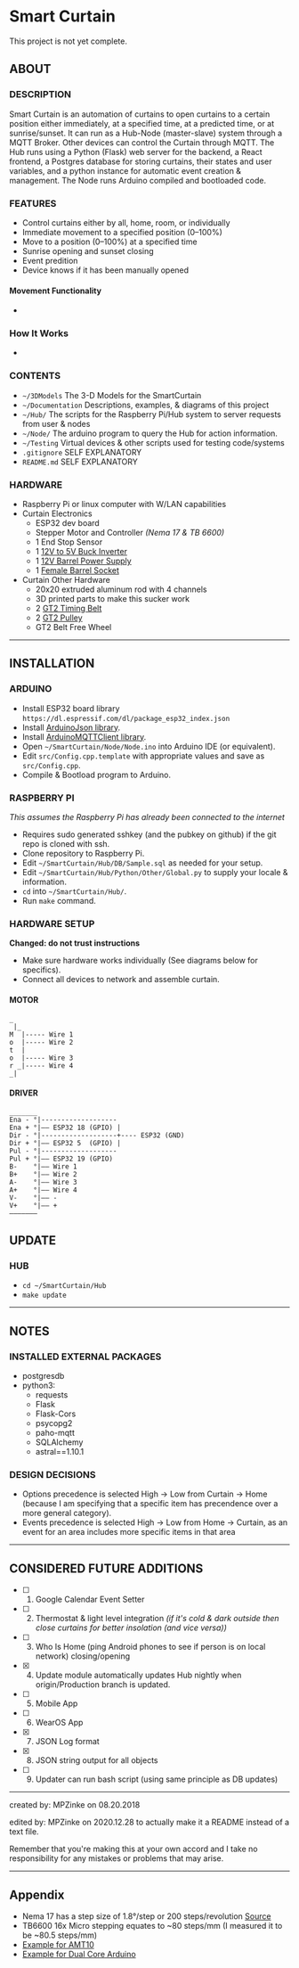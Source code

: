 
# Smart Curtain
This project is not yet complete.

## ABOUT

### DESCRIPTION

Smart Curtain is an automation of curtains to open curtains to a certain position either immediately, at a specified time, at a predicted time, or at sunrise/sunset. It can run as a Hub-Node (master-slave) system through a MQTT Broker. Other devices can control the Curtain through MQTT. The Hub runs using a Python (Flask) web server for the backend, a React frontend, a Postgres database for storing curtains, their states and user variables, and a python instance for automatic event creation & management. The Node runs Arduino compiled and bootloaded code. 


### FEATURES
- Control curtains either by all, home, room, or individually
- Immediate movement to a specified position (0–100%)
- Move to a position (0–100%) at a specified time
- Sunrise opening and sunset closing
- Event predition
- Device knows if it has been manually opened

#### Movement Functionality
-


### How It Works
- 


### CONTENTS
- `~/3DModels` The 3-D Models for the SmartCurtain
- `~/Documentation` Descriptions, examples, & diagrams of this project
- `~/Hub/` The scripts for the Raspberry Pi/Hub system to server requests from user & nodes
- `~/Node/` The arduino program to query the Hub for action information.
- `~/Testing` Virtual devices & other scripts used for testing code/systems
- `.gitignore` SELF EXPLANATORY
- `README.md` SELF EXPLANATORY

### HARDWARE
- Raspberry Pi or linux computer with W/LAN capabilities
- Curtain Electronics
	- ESP32 dev board
	- Stepper Motor and Controller *(Nema 17 & TB 6600)*
	- 1 End Stop Sensor
	- 1 [12V to 5V Buck Inverter](https://www.amazon.com/dp/B01M5JFO0L/?coliid=I21ECWG54QVM97&colid=3Q91VWIGIBUKK)
	- 1 [12V Barrel Power Supply](https://www.amazon.com/dp/B06XTZPBXD/?coliid=IIEST6NP7UPD5&colid=3Q91VWIGIBUKK)
	- 1 [Female Barrel Socket](https://www.amazon.com/dp/B08271YLXZ/?coliid=I8X9UDJVCE92K&colid=3Q91VWIGIBUKK)
- Curtain Other Hardware
	- 20x20 extruded aluminum rod with 4 channels
	- 3D printed parts to make this sucker work
	- 2 [GT2 Timing Belt](https://www.amazon.com/dp/B07PGDBY8L/?coliid=I1ZPOZ4D0TO473&colid=3Q91VWIGIBUKK)
	- 2 [GT2 Pulley](https://www.amazon.com/dp/B07PGDBY8L/?coliid=I1ZPOZ4D0TO473&colid=3Q91VWIGIBUKK)
	- GT2 Belt Free Wheel

---

## INSTALLATION

### ARDUINO
- Install ESP32 board library `https://dl.espressif.com/dl/package_esp32_index.json`
- Install [ArduinoJson library](https://arduinojson.org/).
- Install [ArduinoMQTTClient library](https://github.com/arduino-libraries/ArduinoMqttClient).
- Open `~/SmartCurtain/Node/Node.ino` into Arduino IDE (or equivalent).
- Edit `src/Config.cpp.template` with appropriate values and save as `src/Config.cpp`.
- Compile & Bootload program to Arduino.

### RASPBERRY PI
*This assumes the Raspberry Pi has already been connected to the internet*
- Requires sudo generated sshkey (and the pubkey on github) if the git repo is cloned with ssh.
- Clone repository to Raspberry Pi.
- Edit `~/SmartCurtain/Hub/DB/Sample.sql` as needed for your setup.
- Edit `~/SmartCurtain/Hub/Python/Other/Global.py` to supply your locale & information.
- `cd` into `~/SmartCurtain/Hub/`.
- Run `make` command.

### HARDWARE SETUP
**Changed: do not trust instructions**

- Make sure hardware works individually (See diagrams below for specifics).
- Connect all devices to network and assemble curtain.

#### MOTOR
```
_
 |_
M  |----- Wire 1
o  |----- Wire 2
t  |
o  |----- Wire 3
r _|----- Wire 4
_|

```

#### DRIVER
```
_______
Ena - °|-------------------
Ena + °|–– ESP32 18 (GPIO) |
Dir - °|-------------------+---- ESP32 (GND)
Dir + °|–– ESP32 5  (GPIO) |
Pul - °|-------------------
Pul + °|–– ESP32 19 (GPIO)
B-    °|–– Wire 1
B+    °|–– Wire 2
A-    °|–– Wire 3
A+    °|–– Wire 4
V-    °|–– -
V+    °|–– +
–––––––
```


## UPDATE

### HUB

- `cd ~/SmartCurtain/Hub`
- `make update`

---


## NOTES

### INSTALLED EXTERNAL PACKAGES
- postgresdb
- python3:
	- requests
	- Flask
	- Flask-Cors
	- psycopg2
	- paho-mqtt
	- SQLAlchemy
	- astral==1.10.1


### DESIGN DECISIONS
- Options precedence is selected High -> Low from Curtain -> Home (because I am specifying that a specific item has precendence over a more general category).
- Events precedence is selected High -> Low from Home -> Curtain, as an event for an area includes more specific items in that area

---

## CONSIDERED FUTURE ADDITIONS
- [ ] 1. Google Calendar Event Setter
- [ ] 2. Thermostat & light level integration *(if it's cold & dark outside then close curtains for better insolation (and vice versa))*
- [ ] 3. Who Is Home (ping Android phones to see if person is on local network) closing/opening
- [x] 4. Update module automatically updates Hub nightly when origin/Production branch is updated.
- [ ] 5. Mobile App
- [ ] 6. WearOS App
- [x] 7. JSON Log format
- [x] 8. JSON string output for all objects
- [ ] 9. Updater can run bash script (using same principle as DB updates)

---

created by: MPZinke on 08.20.2018

edited by: MPZinke on 2020.12.28 to actually make it a README instead of a text file.

Remember that you're making this at your own accord and I take no responsibility for any mistakes or problems that may arise.

---

## Appendix
- Nema 17 has a step size of 1.8°/step or 200 steps/revolution [Source](https://www.makerguides.com/tb6600-stepper-motor-driver-arduino-tutorial/)
- TB6600 16x Micro stepping equates to ~80 steps/mm (I measured it to be ~80.5 steps/mm)
- [Example for AMT10](https://hackaday.io/project/9914-open-robotics-eurobot/log/34812-amt10-encoder-setup)
- [Example for Dual Core Arduino](https://randomnerdtutorials.com/esp32-dual-core-arduino-ide/)